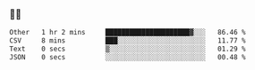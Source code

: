 ### 👨‍💻

<!--START_SECTION:waka-->

```txt
Other   1 hr 2 mins     █████████████████████▓░░░   86.46 %
CSV     8 mins          ███░░░░░░░░░░░░░░░░░░░░░░   11.77 %
Text    0 secs          ▒░░░░░░░░░░░░░░░░░░░░░░░░   01.29 %
JSON    0 secs          ░░░░░░░░░░░░░░░░░░░░░░░░░   00.48 %
```

<!--END_SECTION:waka-->
